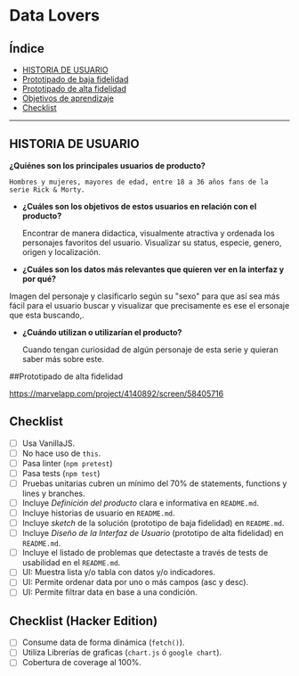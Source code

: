 # Data Lovers

## Índice

- [HISTORIA DE USUARIO](#Usuario)
- [Prototipado de baja fidelidad](#prototipo_baja)
- [Prototipado de alta fidelidad](#prototipo_alta)
- [Objetivos de aprendizaje](#objetivos-de-aprendizaje)
- [Checklist](#checklist)

---

## HISTORIA DE USUARIO

 **¿Quiénes son los principales usuarios de producto?**


    Hombres y mujeres, mayores de edad, entre 18 a 36 años fans de la serie Rick & Morty.


- **¿Cuáles son los objetivos de estos usuarios en relación con el producto?**

    Encontrar de manera didactica, visualmente atractiva y ordenada los personajes favoritos del usuario.
    Visualizar su status, especie, genero, origen y localización.


- **¿Cuáles son los datos más relevantes que quieren ver en la interfaz y por qué?**

Imagen del personaje y clasificarlo según su "sexo" para que así sea más fácil para el usuario buscar y visualizar que precisamente es ese el ersonaje que esta buscando,.

    
- **¿Cuándo utilizan o utilizarían el producto?**

     Cuando tengan curiosidad de algún personaje de esta serie y quieran saber más sobre este.

##Prototipado de alta fidelidad

https://marvelapp.com/project/4140892/screen/58405716

## Checklist

- [ ] Usa VanillaJS.
- [ ] No hace uso de `this`.
- [ ] Pasa linter (`npm pretest`)
- [ ] Pasa tests (`npm test`)
- [ ] Pruebas unitarias cubren un mínimo del 70% de statements, functions y
      lines y branches.
- [ ] Incluye _Definición del producto_ clara e informativa en `README.md`.
- [ ] Incluye historias de usuario en `README.md`.
- [ ] Incluye _sketch_ de la solución (prototipo de baja fidelidad) en
      `README.md`.
- [ ] Incluye _Diseño de la Interfaz de Usuario_ (prototipo de alta fidelidad)
      en `README.md`.
- [ ] Incluye el listado de problemas que detectaste a través de tests de
      usabilidad en el `README.md`.
- [ ] UI: Muestra lista y/o tabla con datos y/o indicadores.
- [ ] UI: Permite ordenar data por uno o más campos (asc y desc).
- [ ] UI: Permite filtrar data en base a una condición.

## Checklist (Hacker Edition)

- [ ] Consume data de forma dinámica (`fetch()`).
- [ ] Utiliza Librerías de graficas (`chart.js` ó `google chart`).
- [ ] Cobertura de coverage al 100%.
